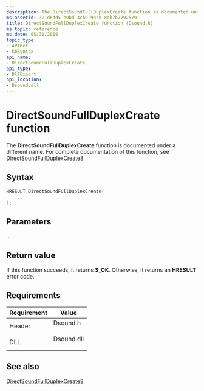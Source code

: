```yaml
---
description: The DirectSoundFullDuplexCreate function is documented under a different name. For complete documentation of this function, see DirectSoundFullDuplexCreate8.
ms.assetid: 321d6dd5-b9bd-4cb9-93cb-8db7b7792579
title: DirectSoundFullDuplexCreate function (Dsound.h)
ms.topic: reference
ms.date: 05/31/2018
topic_type: 
- APIRef
- kbSyntax
api_name: 
- DirectSoundFullDuplexCreate
api_type: 
- DllExport
api_location: 
- Dsound.dll
---
```


# DirectSoundFullDuplexCreate function

The **DirectSoundFullDuplexCreate** function is documented under a different name. For complete documentation of this function, see [DirectSoundFullDuplexCreate8](/previous-versions//bb219695(v=vs.85)).

## Syntax


```C++
HRESULT DirectSoundFullDuplexCreate(
    ...
);
```



## Parameters

<dl> <dt>

*...* 
</dt> <dd></dd> </dl>

## Return value

If this function succeeds, it returns **S\_OK**. Otherwise, it returns an **HRESULT** error code.

## Requirements



| Requirement | Value |
|-------------------|---------------------------------------------------------------------------------------|
| Header<br/> | <dl> <dt>Dsound.h</dt> </dl>   |
| DLL<br/>    | <dl> <dt>Dsound.dll</dt> </dl> |



## See also

<dl> <dt>

[DirectSoundFullDuplexCreate8](/previous-versions//bb219695(v=vs.85))
</dt> </dl>

 

 
